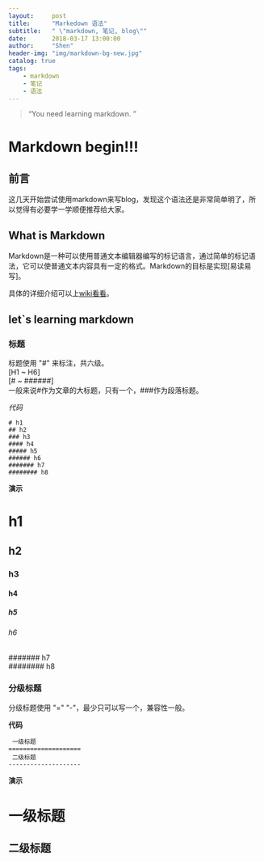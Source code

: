 ```yaml
---
layout:     post
title:      "Markedown 语法"
subtitle:   " \"markdown, 笔记, blog\""
date:       2018-03-17 13:00:00
author:     "Shen"
header-img: "img/markdown-bg-new.jpg"
catalog: true
tags:
    - markdown
    - 笔记
    - 语法
---
```


> “You need learning markdown. ”


# Markdown begin!!!

## 前言

这几天开始尝试使用markdown来写blog，发现这个语法还是非常简单明了，所以觉得有必要学一学顺便推荐给大家。

## What is Markdown

Markdown是一种可以使用普通文本编辑器编写的标记语言，通过简单的标记语法，它可以使普通文本内容具有一定的格式。Markdown的目标是实现[易读易写]。

具体的详细介绍可以上[wiki看看](https://en.wikipedia.org/wiki/Markdown)。

## let`s learning markdown

### 标题
标题使用 "#" 来标注，共六级。  
[H1 ~  H6]  
[#  ~  ######]  
一般来说#作为文章的大标题，只有一个，###作为段落标题。

*代码*  

```  
# h1  
## h2  
### h3  
#### h4  
##### h5  
###### h6  
####### h7  
######## h8  

```  

**演示**  

# h1  
## h2  
### h3  
#### h4  
##### h5  
###### h6  
####### h7  
######## h8 

### 分级标题
分级标题使用 "=" "-"，最少只可以写一个，兼容性一般。  

**代码**  

```  
 一级标题  
====================
 二级标题  
--------------------

```

**演示**  

 一级标题  
====================  
 二级标题  
--------------------  



